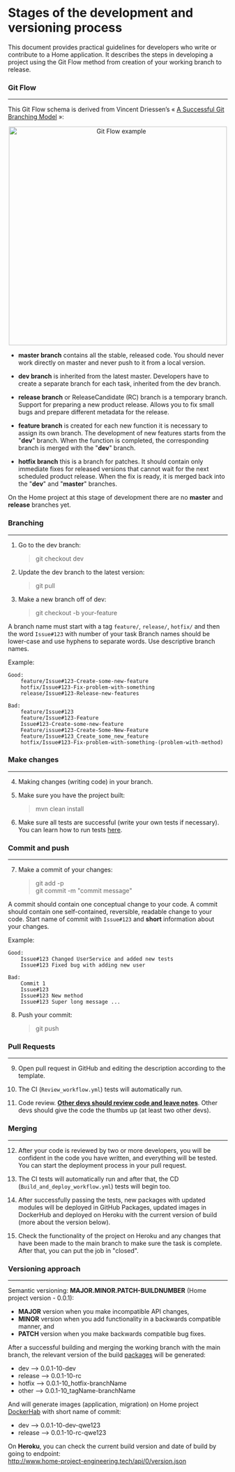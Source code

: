 # Stages of the development and versioning process

This document provides practical guidelines for developers who write or contribute 
to a Home application. It describes the steps in developing a project using
the Git Flow method from creation of your working branch to release.

### Git Flow
___
This Git Flow schema is derived from Vincent Driessen’s « [A Successful Git Branching Model](https://nvie.com/posts/a-successful-git-branching-model/) »:

<p align="center">
    <img alt="Git Flow example" src="https://leanpub.com/site_images/git-flow/git-flow-nvie.png" width="500" >
</p>

 - **master branch** contains all the stable, released code. You should never work
directly on master and never push to it from a local version.


 - **dev branch** is inherited from the latest master. Developers have to create a 
separate branch for each task, inherited from the dev branch.


 - **release branch** or ReleaseCandidate (RC) branch is a temporary branch. Support 
for preparing a new product release. Allows you to fix small bugs and prepare different 
metadata for the release.


 - **feature branch** is created for each new function it is necessary to assign
its own branch. The development of new features starts from the "**dev**" branch. 
When the function is completed, the corresponding branch is merged with the "**dev**"
branch.


 - **hotfix branch** this is a branch for patches. It should contain only immediate
fixes for released versions that cannot wait for the next scheduled product release. 
When the fix is ready, it is merged back into the "**dev**" and "**master**" branches.


On the Home project at this stage of development there are no **master** and **release** branches yet.

### Branching
___

 1. Go to the dev branch:
    > git checkout dev
 2. Update the dev branch to the latest version:
    > git pull
 3. Make a new branch off of dev:
    > git checkout -b your-feature

A branch name must start with a tag `feature/`, `release/`, `hotfix/` and then the
word `Issue#123` with number of your task Branch names should be lower-case and 
use hyphens to separate words. Use descriptive branch names.

Example:

```
Good:
    feature/Issue#123-Create-some-new-feature
    hotfix/Issue#123-Fix-problem-with-something
    release/Issue#123-Release-new-features
    
Bad:
    feature/Issue#123
    feature/Issue#123-Feature
    Issue#123-Create-some-new-feature
    Feature/issue#123-Create-Some-New-Feature
    feature/Issue#123_Create_some_new_feature
    hotfix/Issue#123-Fix-problem-with-something-(problem-with-method)
```

### Make changes
___

 4. Making changes (writing code) in your branch.


 5. Make sure you have the project built:
    > mvn clean install
 6. Make sure all tests are successful (write your own tests if necessary).
 You can learn how to run tests [here](https://github.com/ita-social-projects/Home/blob/dev/home-docs/home-api-tests.md).

### Commit and push
___

 7. Make a commit of your changes:
    >git add -p\
     git commit -m "commit message"

A commit should contain one conceptual change to your code. A commit should 
contain one self-contained, reversible, readable change to your code. Start name of
commit with `Issue#123` and **short** information about your changes.

Example:

```
Good:
    Issue#123 Changed UserService and added new tests
    Issue#123 Fixed bug with adding new user
    
Bad:
    Commit 1
    Issue#123
    Issue#123 New method
    Issue#123 Super long message ...
```

 8. Push your commit:
    > git push

### Pull Requests
___

 9. Open pull request in GitHub and editing the description according to the 
template.


 10. The CI (`Review_workflow.yml`) tests will automatically run.


 11. Code review. <ins>**Other devs should review code and leave notes**</ins>. Other devs 
should give the code the thumbs up (at least two other devs).

### Merging
___

 12. After your code is reviewed by two or more developers, you will be confident
in the code you have written, and everything will be tested. You can start the 
deployment process in your pull request.


 13. The CI tests will automatically run and after that, the CD 
(`Build_and_deploy_workflow.yml`) tests will begin too.


 14. After successfully passing the tests, new packages with updated modules will
be deployed in GitHub Packages, updated images in DockerHub and deployed on Heroku 
with the current version of build (more about the version below).


 15. Check the functionality of the project on Heroku and any changes that have
been made to the main branch to make sure the task is complete. After that,
you can put the job in "closed".
 
### Versioning approach
___

Semantic versioning: **MAJOR.MINOR.PATCH-BUILDNUMBER** (Home project version - 0.0.1):

 - **MAJOR** version when you make incompatible API changes,
 - **MINOR** version when you add functionality in a backwards compatible manner, and
 - **PATCH** version when you make backwards compatible bug fixes.


After a successful building and merging the working branch with the main branch, 
the relevant version of the build [packages](https://github.com/orgs/ita-social-projects/packages?repo_name=Home)
will be generated:

 - dev ⟶ 0.0.1-10-dev 
 - release ⟶ 0.0.1-10-rc
 - hotfix ⟶ 0.0.1-10_hotfix-branchName
 - other ⟶ 0.0.1-10_tagName-branchName


And will generate images (application, migration) on Home project [DockerHab](https://hub.docker.com/u/homeacademy)
with short name of commit:

 - dev ⟶ 0.0.1-10-dev-qwe123
 - release ⟶ 0.0.1-10-rc-qwe123


On **Heroku**, you can check the current build version and date of build by going to 
endpoint:</br>
http://www.home-project-engineering.tech/api/0/version.json